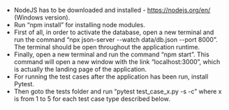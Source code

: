 - NodeJS has to be downloaded and installed - https://nodejs.org/en/ (Windows version).
- Run “npm install” for installing node modules.
- First of all, in order to activate the database, open a new terminal and run the command “npx json-server --watch data/db.json --port 8000”. The terminal should     be open throughout the application runtime.
- Finally, open a new terminal and run the command “npm start”. This command will open a new window with the link “localhost:3000”, which is actually the landing     page of the application.
- For running the test cases after the application has been run, install Pytest.
- Then goto the tests folder and run “pytest test_case_x.py -s -c” where x is from 1 to 5 for each test case type described below.
